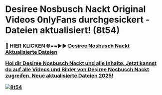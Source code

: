 # Desiree Nosbusch Nackt Original Videos 0nlyFans durchgesickert - Dateien aktualisiert! (8t54)

<h3>🔴 HIER KLICKEN 🌐==►► <a href="https://tinyurl.com/h6vf6nb8" rel="nofollow">Desiree Nosbusch Nackt Aktualisierte Dateien

Hol dir Desiree Nosbusch Nackt und alle Inhalte. Jetzt kannst du auf alle Videos und Bilder von Desiree Nosbusch Nackt zugreifen. Neue aktualisierte Dateien 2025!

[![8t54](https://i.imgur.com/sD4kR3V.gif)](https://tinyurl.com/h6vf6nb8)
